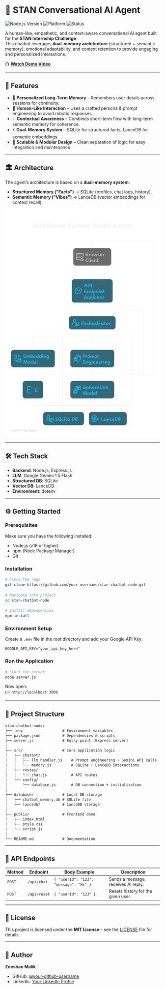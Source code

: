 # 🤖 STAN Conversational AI Agent

![Node.js Version](https://img.shields.io/badge/Node.js-v18%2B-green.svg)
![Platform](https://img.shields.io/badge/Platform-Node.js%2FExpress-lightgrey)
![Status](https://img.shields.io/badge/Status-Active-success)

A human-like, empathetic, and context-aware conversational AI agent built for the **STAN Internship Challenge**.  
This chatbot leverages **dual-memory architecture** (structured + semantic memory), emotional adaptability, and context retention to provide engaging and personalized interactions.

📺 **[Watch Demo Video](https://your-video-link-here.com)**

---

## 🚀 Features

- 🧠 **Personalized Long-Term Memory** – Remembers user details across sessions for continuity.
- 💬 **Human-Like Interaction** – Uses a crafted persona & prompt engineering to avoid robotic responses.
- 💡 **Contextual Awareness** – Combines short-term flow with long-term semantic memory for coherence.
- ⚡ **Dual-Memory System** – SQLite for structured facts, LanceDB for semantic embeddings.
- 🔧 **Scalable & Modular Design** – Clean separation of logic for easy integration and maintenance.

---

## 🏛️ Architecture

The agent’s architecture is based on a **dual-memory system**:

- **Structured Memory ("Facts")** → SQLite (profiles, chat logs, history).  
- **Semantic Memory ("Vibes")** → LanceDB (vector embeddings for context recall).  

![Project Architecture](docs/architecture.png)

---

## 🛠️ Tech Stack

- **Backend**: Node.js, Express.js  
- **LLM**: Google Gemini 1.5 Flash  
- **Structured DB**: SQLite  
- **Vector DB**: LanceDB  
- **Environment**: dotenv  

---

## ⚙️ Getting Started

### Prerequisites
Make sure you have the following installed:
- Node.js (v18 or higher)  
- npm (Node Package Manager)  
- Git  

### Installation

```bash
# Clone the repo
git clone https://github.com/your-username/stan-chatbot-node.git

# Navigate into project
cd stan-chatbot-node

# Install dependencies
npm install
```

### Environment Setup

Create a `.env` file in the root directory and add your Google API Key:

```env
GOOGLE_API_KEY="your_api_key_here"
```

### Run the Application

```bash
# Start the server
node server.js
```

Now open:  
👉 `http://localhost:3000`

---

## 📁 Project Structure

```
stan-chatbot-node/
├── .env                  # Environment variables
├── package.json          # Dependencies & scripts
├── server.js             # Entry point (Express server)
│
├── src/                  # Core application logic
│   ├── chatbot/
│   │   ├── llm_handler.js    # Prompt engineering + Gemini API calls
│   │   └── memory.js         # SQLite + LanceDB interactions
│   ├── routes/
│   │   └── chat.js           # API routes
│   └── config/
│       └── database.js       # DB connection + initialization
│
├── database/             # Local DB storage
│   ├── chatbot_memory.db # SQLite file
│   └── lancedb/          # LanceDB storage
│
├── public/               # Frontend demo
│   ├── index.html
│   ├── style.css
│   └── script.js
│
└── README.md             # Documentation
```

---

## 📡 API Endpoints

| Method | Endpoint     | Body Example                | Description                           |
|--------|-------------|-----------------------------|---------------------------------------|
| `POST` | `/api/chat` | `{ "userId": "123", "message": "Hi" }` | Sends a message, receives AI reply.   |
| `POST` | `/api/reset`| `{ "userId": "123" }`       | Resets history for the given user.    |

---

## 📄 License

This project is licensed under the **MIT License** – see the [LICENSE](LICENSE.md) file for details.

---

## 👤 Author

**Zeeshan Malik**  
- GitHub: [@your-github-username](https://github.com/your-github-username)  
- LinkedIn: [Your LinkedIn Profile](https://linkedin.com/in/your-linkedin)  
